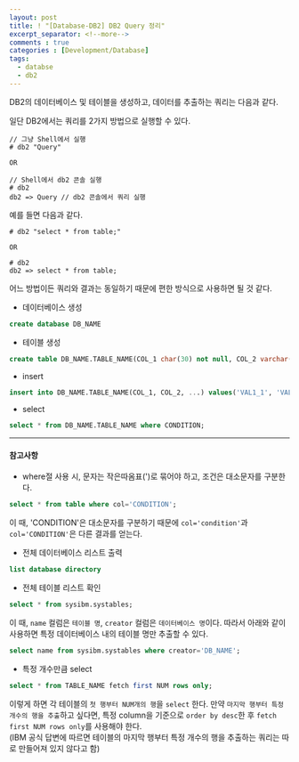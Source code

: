 ```yaml
---
layout: post
title: ! "[Database-DB2] DB2 Query 정리"
excerpt_separator: <!--more-->
comments : true
categories : [Development/Database]
tags:
  - databse
  - db2
---
```


DB2의 데이터베이스 및 테이블을 생성하고, 데이터를 추출하는 쿼리는 다음과 같다.  

<!--more-->

일단 DB2에서는 쿼리를 2가지 방법으로 실행할 수 있다.  

```
// 그냥 Shell에서 실행
# db2 "Query"

OR

// Shell에서 db2 콘솔 실행
# db2
db2 => Query // db2 콘솔에서 쿼리 실행
```

예를 들면 다음과 같다.  

```
# db2 "select * from table;"

OR

# db2
db2 => select * from table;
```

어느 방법이든 쿼리와 결과는 동일하기 때문에 편한 방식으로 사용하면 될 것 같다.  

* 데이터베이스 생성  

```sql
create database DB_NAME
```

* 테이블 생성

```sql
create table DB_NAME.TABLE_NAME(COL_1 char(30) not null, COL_2 varchar(100) not null);
```

* insert

```sql
insert into DB_NAME.TABLE_NAME(COL_1, COL_2, ...) values('VAL1_1', 'VAL1_2', '...'), ('VAL1_1', 'VAL1_2', '...'), (...);
```

* select

```sql
select * from DB_NAME.TABLE_NAME where CONDITION;
```

---

#### 참고사항
* where절 사용 시, 문자는 작은따옴표(')로 묶어야 하고, 조건은 대소문자를 구분한다.

```sql
select * from table where col='CONDITION';
```

이 때, 'CONDITION'은 대소문자를 구분하기 때문에 `col='condition'`과 `col='CONDITION'`은 다른 결과를 얻는다.

* 전체 데이터베이스 리스트 출력

```sql
list database directory
```

* 전체 테이블 리스트 확인

```sql
select * from sysibm.systables;
```

이 때, `name` 컬럼은 `테이블 명`, `creator` 컬럼은 `데이터베이스 명`이다. 따라서 아래와 같이 사용하면 특정 데이터베이스 내의 테이블 명만 추출할 수 있다.  

```sql
select name from sysibm.systables where creator='DB_NAME';
```

* 특정 개수만큼 select

```sql
select * from TABLE_NAME fetch first NUM rows only;
```

이렇게 하면 각 테이블의 `첫 행부터 NUM개의 행`을 `select` 한다. 만약 `마지막 행부터 특정 개수의 행을 추출`하고 싶다면, 특정 column을 기준으로 `order by desc`한 후 `fetch first NUM rows only`를 사용해야 한다.  
(IBM 공식 답변에 따르면 테이블의 마지막 행부터 특정 개수의 행을 추출하는 쿼리는 따로 만들어져 있지 않다고 함)
